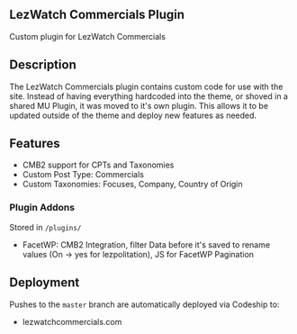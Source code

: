 ## LezWatch Commercials Plugin

Custom plugin for LezWatch Commercials

## Description

The LezWatch Commercials plugin contains custom code for use with the site. Instead of having everything hardcoded into the theme, or shoved in a shared MU Plugin, it was moved to it's own plugin. This allows it to be updated outside of the theme and deploy new features as needed.

## Features

* CMB2 support for CPTs and Taxonomies
* Custom Post Type: Commercials
* Custom Taxonomies: Focuses, Company, Country of Origin

### Plugin Addons

Stored in `/plugins/`

* FacetWP: CMB2 Integration, filter Data before it's saved to rename values (On -> yes for lezpolitation), JS for FacetWP Pagination

## Deployment

Pushes to the `master` branch are automatically deployed via Codeship to:

* lezwatchcommercials.com

